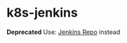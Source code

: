 # k8s-jenkins
**Deprecated** Use: [Jenkins Repo](https://github.com/dsandersAzure/k8s-jenkins) instead
